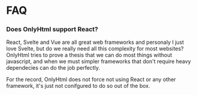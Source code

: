 # FAQ

### Does OnlyHtml support React?

React, Svelte and Vue are all great web frameworks and personaly I just love Svelte, but do we really need all this complexity for most websites? OnlyHtml tries to prove a thesis that we can do most things without javascript, and when we must simpler frameworks that don't require heavy dependecies can do the job perfectly. 

For the record, OnlyHtml does not force not using React or any other framework, it's just not conifgured to do so out of the box.



